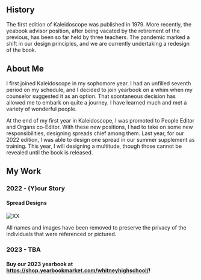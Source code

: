 ## History
The first edition of Kaleidoscope was published in 1979. More recently, the yeabook advisor position, after being vacated by the retirement of the previous, has been so far held by three teachers. The pandemic marked a shift in our design principles, and we are currently undertaking a redesign of the book.

## About Me
I first joined Kaleidoscope in my sophomore year. I had an unfilled seventh period on my schedule, and I decided to join yearbook on a whim when my counselor suggested it as an option. That spontaneous decision has allowed me to embark on quite a journey. I have learned much and met a variety of wonderful people.

At the end of my first year in Kaleidoscope, I was promoted to People Editor and Organs co-Editor. With these new positions, I had to take on some new responsibilities, designing spreads chief among them. Last year, for our 2022 edition, I was able to design one spread in our summer supplement as training. This year, I will designing a multitude, though those cannot be revealed until the book is released.

## My Work
### 2022 - (Y)our Story
#### Spread Designs 
![XX](https://github.com/rubrzh/kaleidoscope/blob/d93f0ca934f5c22ece8627c085cf90f52e51bd1f/ID%20REDACTED.png)

All names and images have been removed to preserve the privacy of the individuals that were referenced or pictured.
### 2023 - TBA

#### Buy our 2023 yearbook at https://shop.yearbookmarket.com/whitneyhighschool/!
